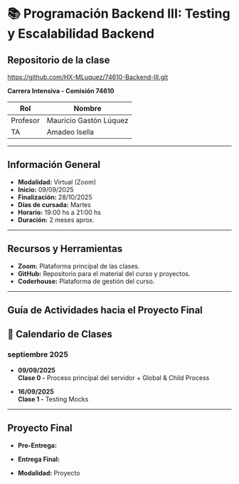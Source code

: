 # 📚 Programación Backend III: Testing y Escalabilidad Backend

## Repositorio de la clase
https://github.com/HX-MLuquez/74610-Backend-III.git

**Carrera Intensiva - Comisión 74610**

| Rol          | Nombre                 |
| ------------ | ---------------------- |
| Profesor     | Mauricio Gastón Lúquez |
| TA           | Amadeo Isella          |

---

## Información General

- **Modalidad:** Virtual (Zoom)
- **Inicio:** 09/09/2025
- **Finalización:** 28/10/2025
- **Días de cursada:** Martes
- **Horario:** 19:00 hs a 21:00 hs
- **Duración:** 2 meses aprox.

---

## Recursos y Herramientas

- **Zoom:** Plataforma principal de las clases.
- **GitHub:** Repositorio para el material del curso y proyectos.
- **Coderhouse:** Plataforma de gestión del curso.

---

## Guía de Actividades hacia el Proyecto Final

## 📅 Calendario de Clases

### **septiembre 2025**

- **09/09/2025**  
  **Clase 0 -** Proceso principal del servidor + Global & Child Process


- **16/09/2025**  
  **Clase 1 -** Testing Mocks


---

## Proyecto Final

- **Pre-Entrega:** 

- **Entrega Final:** 

- **Modalidad:** Proyecto





